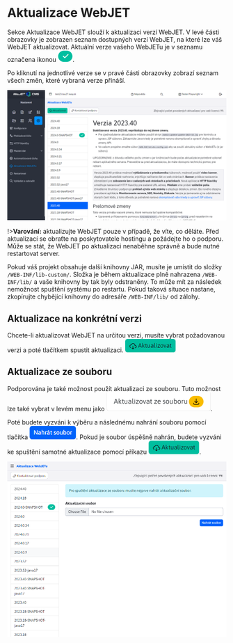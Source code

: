 # Aktualizace WebJET

Sekce Aktualizace WebJET slouží k aktualizaci verzí WebJET. V levé části obrazovky je zobrazen seznam dostupných verzí WebJET, na které lze váš WebJET aktualizovat. Aktuální verze vašeho WebJETu je v seznamu označena ikonou ![](badge.png ":no-zoom").

Po kliknutí na jednotlivé verze se v pravé části obrazovky zobrazí seznam všech změn, které vybraná verze přináší.

![](main-page.png)

!>**Varování:** aktualizujte WebJET pouze v případě, že víte, co děláte. Před aktualizací se obraťte na poskytovatele hostingu a požádejte ho o podporu. Může se stát, že WebJET po aktualizaci nenaběhne správně a bude nutné restartovat server.

Pokud váš projekt obsahuje další knihovny JAR, musíte je umístit do složky `/WEB-INF/lib-custom/`. Složka je během aktualizace plně nahrazena `/WEB-INF/lib/` a vaše knihovny by tak byly odstraněny. To může mít za následek nemožnost spuštění systému po restartu. Pokud taková situace nastane, zkopírujte chybějící knihovny do adresáře `/WEB-INF/lib/` od zálohy.

## Aktualizace na konkrétní verzi

Chcete-li aktualizovat WebJET na určitou verzi, musíte vybrat požadovanou verzi a poté tlačítkem spustit aktualizaci. ![](submit-button.png ":no-zoom")

## Aktualizace ze souboru

Podporována je také možnost použít aktualizaci ze souboru. Tuto možnost lze také vybrat v levém menu jako ![](upload-selector.png ":no-zoom").

Poté budete vyzváni k výběru a následnému nahrání souboru pomocí tlačítka ![](file-submit-button.png ":no-zoom"). Pokud je soubor úspěšně nahrán, budete vyzváni ke spuštění samotné aktualizace pomocí příkazu ![](submit-button.png ":no-zoom").

![](upload-page.png)
